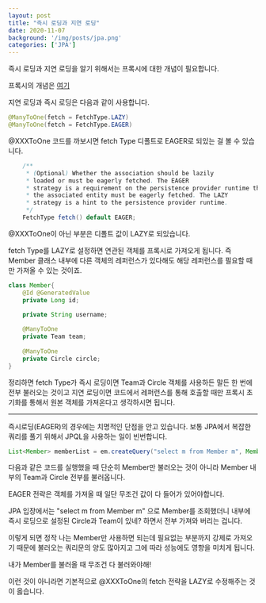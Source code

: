 ```yaml
---
layout: post
title: "즉시 로딩과 지연 로딩"
date: 2020-11-07
background: '/img/posts/jpa.png'
categories: ['JPA']
---
```


즉시 로딩과 지연 로딩을 알기 위해서는 프록시에 대한 개념이 필요합니다.

프록시의 개념은 <a href="https://drynod.github.io/jpa/2020/11/06/jpa.html">여기</a>


지연 로딩과 즉시 로딩은 다음과 같이 사용합니다.

```java
@ManyToOne(fetch = FetchType.LAZY)
@ManyToOne(fetch = FetchType.EAGER)
```

@XXXToOne 코드를 까보시면 fetch Type 디폴트로 EAGER로 되있는 걸 볼 수 있습니다.

```java
    /** 
     * (Optional) Whether the association should be lazily 
     * loaded or must be eagerly fetched. The EAGER
     * strategy is a requirement on the persistence provider runtime that 
     * the associated entity must be eagerly fetched. The LAZY 
     * strategy is a hint to the persistence provider runtime.
     */
    FetchType fetch() default EAGER;
```

@XXXToOne이 아닌 부분은 디폴트 값이 LAZY로 되있습니다.


fetch Type를 LAZY로 설정하면 연관된 객체를 프록시로 가져오게 됩니다. 즉 Member 클래스 내부에 다른 객체의 레퍼런스가 있다해도 해당 레퍼런스를 필요할 때만 가져올 수 있는 것이죠.

```java
class Member{
    @Id @GeneratedValue
    private Long id;

    private String username;
    
    @ManyToOne
    private Team team;
    
    @ManyToOne
    private Circle circle;
}
```

정리하면 fetch Type가 즉시 로딩이면 Team과 Circle 객체를 사용하든 말든 한 번에 전부 불러오는 것이고 지연 로딩이면 코드에서 레퍼런스를 통해 호출할 때만
프록시 초기화를 통해서 원본 객체를 가져온다고 생각하시면 됩니다.

---

즉시로딩(EAGER)의 경우에는 치명적인 단점을 안고 있습니다.
보통 JPA에서 복잡한 쿼리를 풀기 위해서 JPQL을 사용하는 일이 빈번합니다.

```java
List<Member> memberList = em.createQuery("select m from Member m", Member.class).getResultList();
```

다음과 같은 코드를 실행했을 때 단순히 Member만 불러오는 것이 아니라 Member 내부의 Team과 Circle 전부를 불러옵니다. 

EAGER 전략은 객체를 가져올 때 일단 무조건 값이 다 들어가 있어야합니다.

JPA 입장에서는 
"select m from Member m" 으로 Member를 조회했더니 내부에 즉시 로딩으로 설정된 Circle과 Team이 있네? 하면서 전부 가져와 버리는 겁니다.

이렇게 되면 정작 나는 Member만 사용하면 되는데 필요없는 부분까지 강제로 가져오기 때문에 불러오는 쿼리문의 양도 많아지고 그에 따라 성능에도 영향을 미치게 됩니다.

내가 Member를 불러올 때 무조건 다 불러와야해!

이런 것이 아니라면 기본적으로 @XXXToOne의 fetch 전략을 LAZY로 수정해주는 것이 옳습니다.